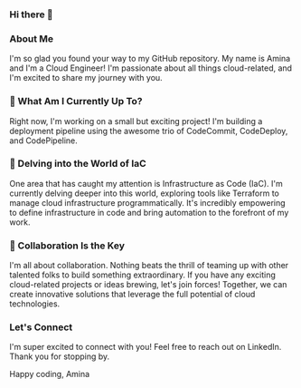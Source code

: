 ### Hi there 👋

### About Me 
I'm so glad you found your way to my GitHub repository. My name is Amina and I'm a Cloud Engineer! I'm passionate about all things cloud-related, and I'm excited to share my journey with you.

### 🔭 What Am I Currently Up To?
Right now, I'm working on a small but exciting project! I'm building a deployment pipeline using the awesome trio of CodeCommit, CodeDeploy, and CodePipeline. 

### 🌱 Delving into the World of IaC
One area that has caught my attention is Infrastructure as Code (IaC). I'm currently delving deeper into this world, exploring tools like Terraform to manage cloud infrastructure programmatically. It's incredibly empowering to define infrastructure in code and bring automation to the forefront of my work.

### 👯 Collaboration Is the Key
 I'm all about collaboration. Nothing beats the thrill of teaming up with other talented folks to build something extraordinary. If you have any exciting cloud-related projects or ideas brewing, let's join forces! Together, we can create innovative solutions that leverage the full potential of cloud technologies.

### Let's Connect
I'm super excited to connect with you! Feel free to reach out on LinkedIn. Thank you for stopping by.

Happy coding,
Amina 









<!--
**amina-ibrahim2/amina-ibrahim2** is a ✨ _special_ ✨ repository because its `README.md` (this file) appears on your GitHub profile.

Here are some ideas to get you started:

- 🔭 I’m currently working on ...
- 🌱 I’m currently learning ...
- 👯 I’m looking to collaborate on ...
- 🤔 I’m looking for help with ...
- 💬 Ask me about ...
- 📫 How to reach me: ...
- 😄 Pronouns: ...
- ⚡ Fun fact: ...
-->
